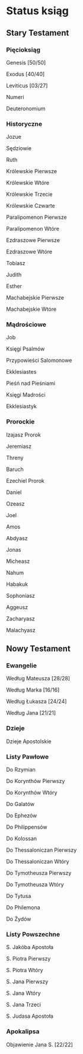 # Status ksiąg

## Stary Testament
### Pięcioksiąg
Genesis [50/50]

Exodus [40/40]

Leviticus [03/27]

Numeri

Deuteronomium
### Historyczne
Jozue

Sędziowie

Ruth

Królewskie Pierwsze

Królewskie Wtóre

Królewskie Trzecie

Królewskie Czwarte

Paralipomenon Pierwsze

Paralipomenon Wtóre

Ezdraszowe Pierwsze

Ezdraszowe Wtóre

Tobiasz

Judith

Esther

Machabejskie Pierwsze

Machabejskie Wtóre
### Mądrościowe
Job

Księgi Psalmów

Przypowieści Salomonowe

Ekklesiastes

Pieśń nad Pieśniami

Księgi Madrości

Ekklesiastyk
### Prorockie
Izajasz Prorok

Jeremiasz

Threny

Baruch

Ezechiel Prorok

Daniel

Ozeasz

Joel

Amos

Abdyasz

Jonas

Micheasz

Nahum

Habakuk

Sophoniasz

Aggeusz

Zacharyasz

Malachyasz
## Nowy Testament
### Ewangelie
Według Mateusza [28/28]

Według Marka [16/16]

Według Łukasza [24/24]

Według Jana [21/21]
### Dzieje
Dzieje Apostolskie
### Listy Pawłowe
Do Rzymian

Do Korynthów Pierwszy

Do Korynthów Wtóry

Do Galatów

Do Ephezów

Do Philippensów

Do Kolossan

Do Thessaloniczan Pierwszy

Do Thessaloniczan Wtóry

Do Tymotheusza Pierwszy

Do Tymotheusza Wtóry

Do Tytusa

Do Philemona

Do Żydów
### Listy Powszechne
S. Jakóba Apostoła

S. Piotra Pierwszy

S. Piotra Wtóry

S. Jana Pierwszy

S. Jana Wtóry

S. Jana Trzeci

S. Judasa Apostoła
### Apokalipsa
Objawienie Jana S. [22/22]
